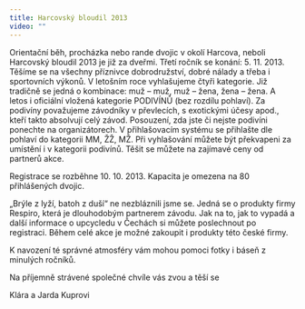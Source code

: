 ```yaml
---
title: Harcovský bloudil 2013
video: ""
---
```

Orientační běh, procházka nebo rande dvojic v okolí Harcova, neboli Harcovský bloudil 2013 je již za dveřmi. Třetí ročník se konání: 5. 11. 2013. Těšíme se na všechny příznivce dobrodružství, dobré nálady a třeba i sportovních výkonů. V letošním roce vyhlašujeme čtyři kategorie. Již tradičně se jedná o kombinace: muž – muž, muž – žena, žena – žena. A letos i oficiální vložená kategorie PODIVÍNŮ (bez rozdílu pohlaví). Za podivíny považujeme závodníky v převlecích, s exotickými účesy apod., kteří takto absolvují celý závod. Posouzení, zda jste či nejste podivíni ponechte na organizátorech. V přihlašovacím systému se přihlašte dle pohlaví do kategorii MM, ŽŽ, MŽ. Při vyhlašování můžete být překvapeni za umístění i v kategorii podivínů. Těšit se můžete na zajímavé ceny od partnerů akce.

Registrace se rozběhne 10. 10. 2013. Kapacita je omezena na 80 přihlášených dvojic.

„Brýle z lyží, batoh z duší“ ne nezbláznili jsme se. Jedná se o produkty firmy Respiro, která je dlouhodobým partnerem závodu. Jak na to, jak to vypadá a další informace o upcycledu v Čechách si můžete poslechnout po registraci. Během celé akce je možné zakoupit i produkty této české firmy. 

K navození té správné atmosféry vám mohou pomoci fotky i báseň z minulých ročníků.

Na příjemně strávené společné chvíle vás zvou a těší se

Klára a Jarda Kuprovi
